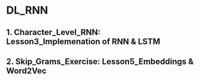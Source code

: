 # DL_RNN
## 1. Character_Level_RNN: Lesson3_Implemenation of RNN & LSTM

## 2. Skip_Grams_Exercise: Lesson5_Embeddings & Word2Vec
